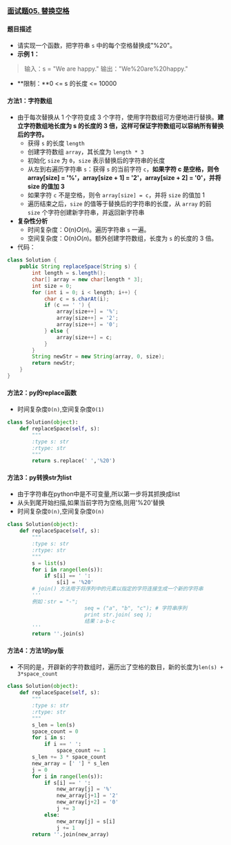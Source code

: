 ### [面试题05. 替换空格](https://leetcode-cn.com/problems/ti-huan-kong-ge-lcof/)

#### 题目描述

- 请实现一个函数，把字符串 `s` 中的每个空格替换成"%20"。
- **示例 1：**

> 输入：s = "We are happy."
> 输出："We%20are%20happy."

- **限制：**0 <= s 的长度 <= 10000

#### 方法1：字符数组

- 由于每次替换从 1 个字符变成 3 个字符，使用字符数组可方便地进行替换。**建立字符数组地长度为 s 的长度的 3 倍，这样可保证字符数组可以容纳所有替换后的字符。**
  - 获得 `s` 的长度 `length`
  - 创建字符数组 `array`，其长度为 `length * 3`
  - 初始化 `size` 为 `0`，`size` 表示替换后的字符串的长度
  - 从左到右遍历字符串 `s`：获得 `s` 的当前字符 `c`，**如果字符 c 是空格，则令 array[size] = '%'，array[size + 1] = '2'，array[size + 2] = '0'，并将 size 的值加 3**
  - 如果字符 `c` 不是空格，则令 `array[size] = c`，并将 `size` 的值加 1
  - 遍历结束之后，`size` 的值等于替换后的字符串的长度，从 `array` 的前 `size` 个字符创建新字符串，并返回新字符串
- **复杂性分析**
  - 时间复杂度：O(n)*O*(*n*)。遍历字符串 `s` 一遍。
  - 空间复杂度：O(n)*O*(*n*)。额外创建字符数组，长度为 `s` 的长度的 3 倍。
- 代码：

```java
class Solution {
    public String replaceSpace(String s) {
        int length = s.length();
        char[] array = new char[length * 3];
        int size = 0;
        for (int i = 0; i < length; i++) {
            char c = s.charAt(i);
            if (c == ' ') {
                array[size++] = '%';
                array[size++] = '2';
                array[size++] = '0';
            } else {
                array[size++] = c;
            }
        }
        String newStr = new String(array, 0, size);
        return newStr;
    }
}
```

#### 方法2：py的replace函数

- 时间复杂度`O(n)`,空间复杂度`O(1)`

```python
class Solution(object):
    def replaceSpace(self, s):
        """
        :type s: str
        :rtype: str
        """
        return s.replace(' ','%20')
```

#### 方法3：py转换str为list

- 由于字符串在python中是不可变量,所以第一步将其抓换成list
- 从头到尾开始扫描,如果当前字符为空格,则用'%20'替换
- 时间复杂度`O(n)`,空间复杂度`O(n)`

```python
class Solution(object):
    def replaceSpace(self, s):
        """
        :type s: str
        :rtype: str
        """
        s = list(s)
        for i in range(len(s)):
            if s[i] == ' ':
                s[i] = '%20'
        # join() 方法用于将序列中的元素以指定的字符连接生成一个新的字符串
        '''
        例如：str = "-";
						 seq = ("a", "b", "c"); # 字符串序列
						 print str.join( seq );
						 结果：a-b-c
        '''
        return ''.join(s)
```

#### 方法4：方法1的py版

- 不同的是，开辟新的字符数组时，遍历出了空格的数目，新的长度为`len(s) + 3*space_count`

```python
class Solution(object):
    def replaceSpace(self, s):
        """
        :type s: str
        :rtype: str
        """
        s_len = len(s)
        space_count = 0
        for i in s:
            if i == ' ':
                space_count += 1
        s_len += 3 * space_count
        new_array = [' '] * s_len
        j = 0
        for i in range(len(s)):
            if s[i] == ' ':
                new_array[j] = '%'
                new_array[j+1] = '2'
                new_array[j+2] = '0'
                j += 3
            else:
                new_array[j] = s[i]
                j += 1
        return ''.join(new_array)
```

